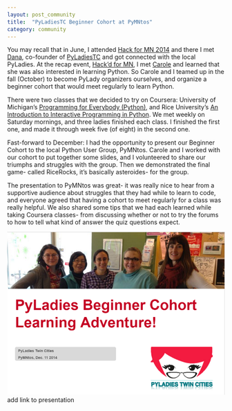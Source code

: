 ```yaml
---
layout: post_community
title:  "PyLadiesTC Beginner Cohort at PyMNtos"
category: community
---
```


You may recall that in June, I attended [Hack for MN 2014](http://opentwincities.org/events/2014/06/21/hack-for-mn-2014/) and there I met [Dana](https://twitter.com/DanaKE?lang=en), co-founder of [PyLadiesTC](http://www.meetup.com/PyLadiesTC/) and got connected with the local PyLadies. At the recap event, [Hack’d for MN](http://opentwincities.org/events/2014/07/08/hackd-for-mn-2014/), I met [Carole](https://twitter.com/CaroleJesse?lang=en) and learned that she was also interested in learning Python. So Carole and I teamed up in the fall (October) to become PyLady organizers ourselves, and organize a beginner cohort that would meet regularly to learn Python.

There were two classes that we decided to try on Coursera: University of Michigan’s [Programming for Everybody (Python)](https://www.coursera.org/learn/python), and Rice University’s [An Introduction to Interactive Programming in Python](https://www.coursera.org/course/interactivepython1). We met weekly on Saturday mornings, and three ladies finished each class. I finished the first one, and made it through week five (of eight) in the second one. 

Fast-forward to December: I had the opportunity to present our Beginner Cohort to the local Python User Group, PyMNtos. Carole and I worked with our cohort to put together some slides, and I volunteered to share our triumphs and struggles with the group. Then we demonstrated the final game- called RiceRocks, it’s basically asteroides- for the group.


The presentation to PyMNtos was great- it was really nice to hear from a supportive audience about struggles that they had while to learn to code, and everyone agreed that having a cohort to meet regularly for a class was really helpful. We also shared some tips that we had each learned while taking Coursera classes- from discussing whether or not to try the forums to how to tell what kind of answer the quiz questions expect.

![Presentation](/images/2014/pyladies-pymntos.png)
add link to presentation
